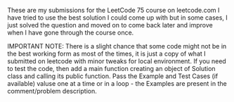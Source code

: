 These are my submissions for the LeetCode 75 course on leetcode.com
I have tried to use the best solution I could come up with but in some cases, I just solved the question and moved on to come back later and improve when I have gone through the course once.

IMPORTANT NOTE: There is a slight chance that some code might not be in the best working form as most of the times, it is just a copy of what I submitted on leetcode with minor tweaks for local environment. If you need to test the code, then add a main function creating an object of Solution class and calling its public function. Pass the Example and Test Cases (if available) valuse one at a time or in a loop - the Examples are present in the comment/problem description.

